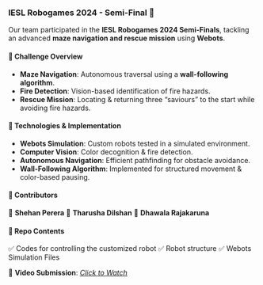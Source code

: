 ### IESL Robogames 2024 - Semi-Final 🚀  

Our team participated in the **IESL Robogames 2024 Semi-Finals**, tackling an advanced **maze navigation and rescue mission** using **Webots**.  

#### 🔹 Challenge Overview  
- **Maze Navigation**: Autonomous traversal using a **wall-following algorithm**.  
- **Fire Detection**: Vision-based identification of fire hazards.  
- **Rescue Mission**: Locating & returning three “saviours” to the start while avoiding fire hazards.  

#### 🔹 Technologies & Implementation  
- **Webots Simulation**: Custom robots tested in a simulated environment.  
- **Computer Vision**: Color decognition & fire detection.  
- **Autonomous Navigation**: Efficient pathfinding for obstacle avoidance.  
- **Wall-Following Algorithm**: Implemented for structured movement & color-based pausing.  

#### 🔹 Contributors  
👥 **Shehan Perera**
👥 **Tharusha Dilshan** 
👥 **Dhawala Rajakaruna** 

#### 🔹 Repo Contents  
✅ Codes for controlling the customized robot 
✅ Robot structure
✅ Webots Simulation Files  

🎥 **Video Submission**: *[Click to Watch](https://drive.google.com/file/d/1b9tTN8QjN0EJB1hrEjYjE5eTQQ3wo_Fc/view?usp=sharing)*  
